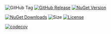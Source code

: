 ![GitHub Tag](https://img.shields.io/github/v/tag/TJC-Tools/TJC.Collection.MVVM) [![GitHub Release](https://img.shields.io/github/v/release/TJC-Tools/TJC.Collection.MVVM)](https://github.com/TJC-Tools/TJC.Collection.MVVM/releases/latest) [![NuGet Version](https://img.shields.io/nuget/v/TJC.Collection.MVVM)](https://www.nuget.org/packages/TJC.Collection.MVVM)

[![NuGet Downloads](https://img.shields.io/nuget/dt/TJC.Collection.MVVM)](https://www.nuget.org/packages/TJC.Collection.MVVM) ![Size](https://img.shields.io/github/repo-size/TJC-Tools/TJC.Collection.MVVM) [![License](https://img.shields.io/github/license/TJC-Tools/TJC.Collection.MVVM.svg)](LICENSE)

[![codecov](https://codecov.io/gh/TJC-Tools/TJC.Test/graph/badge.svg?token=92707C5KH4)](https://codecov.io/gh/TJC-Tools/TJC.Collection.MVVM)
